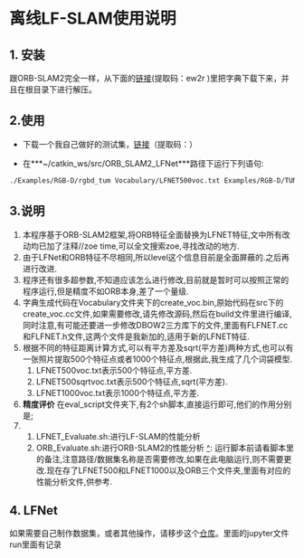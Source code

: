 # 离线LF-SLAM使用说明

## 1. 安装

跟ORB-SLAM2完全一样，从下面的[链接](https://pan.baidu.com/s/1C1dFLPhTMbhjGQWt-K_39w  )(提取码：ew2r )里把字典下载下来，并且在根目录下进行解压。

## 2.使用

- 下载一个我自己做好的测试集，[链接]()（提取码：）

- 在***~/catkin_ws/src/ORB_SLAM2_LFNet***路径下运行下列语句:

[^]: 注意:运行前要先运行LFNet,将特征提前提取完毕(这一步已经做完,暂时不需要再运行),存储在/home/zoe/data/rgbd_dataset_freiburg1_room/LFNet文件里,如果改动了LF-SLAM的代码,先在build下进行编译.

```bash
./Examples/RGB-D/rgbd_tum Vocabulary/LFNET500voc.txt Examples/RGB-D/TUM1.yaml /home/zoe/data/rgbd_dataset_freiburg1_room /home/zoe/data/rgbd_dataset_freiburg1_room/associate.txt
```

## 3.说明

1. 本程序基于ORB-SLAM2框架,将ORB特征全面替换为LFNET特征,文中所有改动均已加了注释//zoe time,可以全文搜索zoe,寻找改动的地方.
2. 由于LFNet和ORB特征不尽相同,所以level这个信息目前是全面屏蔽的.之后再进行改进.
3. 程序还有很多超参数,不知道应该怎么进行修改,目前就是暂时可以按照正常的程序运行,但是精度不如ORB本身,差了一个量级.
4.  字典生成代码在Vocabulary文件夹下的create_voc.bin,原始代码在src下的create_voc.cc文件,如果需要修改,请先修改源码,然后在build文件里进行编译,同时注意,有可能还要进一步修改DBOW2三方库下的文件,里面有FLFNET.cc和FLFNET.h文件,这两个文件是我新加的,适用于新的LFNET特征.
5. 根据不同的特征距离计算方式,可以有平方差及sqrt(平方差)两种方式,也可以有一张照片提取500个特征点或者1000个特征点,根据此,我生成了几个词袋模型.
      1. LFNET500voc.txt表示500个特征点,平方差.
      2. LFNET500sqrtvoc.txt表示500个特征点,sqrt(平方差).
      3. LFNET1000voc.txt表示1000个特征点,平方差.
6. **精度评价**
   在eval_script文件夹下,有2个sh脚本,直接运行即可,他们的作用分别是;
7.   1. LFNET_Evaluate.sh:进行LF-SLAM的性能分析
       2. ORB_Evaluate.sh:进行ORB-SLAM2的性能分析
[^]: 运行脚本前请看脚本里的备注,注意路径/数据集名称是否需要修改,如果在此电脑运行,则不需要更改.
​	现在存了LFNET500和LFNET1000以及ORB三个文件夹,里面有对应的性能分析文件,供参考.

## 4. LFNet

如果需要自己制作数据集，或者其他操作，请移步这个[仓库](https://github.com/zoeyuchao/LFNet_modify.git)。里面的jupyter文件run里面有记录

